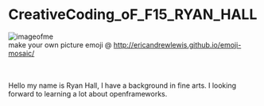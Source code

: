 # CreativeCoding_oF_F15_RYAN_HALL
![imageofme](../aboutimg.jpg)
<br>
make your own picture emoji @ <http://ericandrewlewis.github.io/emoji-mosaic/>

<br>
<br>
 Hello my name is Ryan Hall, I have a background in fine arts. I looking forward to learning a lot about openframeworks. 